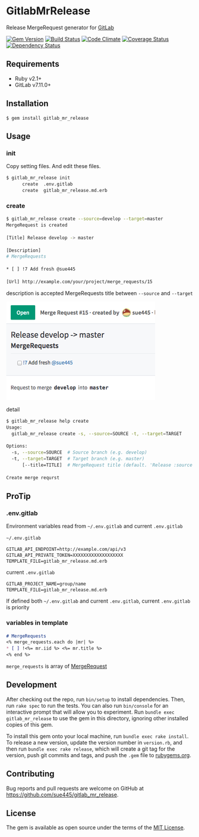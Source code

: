 # GitlabMrRelease

Release MergeRequest generator for [GitLab](https://about.gitlab.com/)

[![Gem Version](https://badge.fury.io/rb/gitlab_mr_release.svg)](https://badge.fury.io/rb/gitlab_mr_release)
[![Build Status](https://travis-ci.org/sue445/gitlab_mr_release.svg?branch=master)](https://travis-ci.org/sue445/gitlab_mr_release)
[![Code Climate](https://codeclimate.com/github/sue445/gitlab_mr_release/badges/gpa.svg)](https://codeclimate.com/github/sue445/gitlab_mr_release)
[![Coverage Status](https://coveralls.io/repos/sue445/gitlab_mr_release/badge.svg?branch=master&service=github)](https://coveralls.io/github/sue445/gitlab_mr_release?branch=master)
[![Dependency Status](https://gemnasium.com/sue445/gitlab_mr_release.svg)](https://gemnasium.com/sue445/gitlab_mr_release)

## Requirements

* Ruby v2.1+
* GitLab v7.11.0+

## Installation

```
$ gem install gitlab_mr_release
```

## Usage
### init

Copy setting files. And edit these files.

```sh
$ gitlab_mr_release init
      create  .env.gitlab
      create  gitlab_mr_release.md.erb
```

### create
```sh
$ gitlab_mr_release create --source=develop --target=master
MergeRequest is created

[Title] Release develop -> master

[Description]
# MergeRequests

* [ ] !7 Add fresh @sue445

[Url] http://example.com/your/project/merge_requests/15
```

description is accepted MergeRequests title between `--source` and `--target`

![merge_request](img/merge_request.png)

detail

```sh
$ gitlab_mr_release help create
Usage:
  gitlab_mr_release create -s, --source=SOURCE -t, --target=TARGET

Options:
  -s, --source=SOURCE  # Source branch (e.g. develop)
  -t, --target=TARGET  # Target branch (e.g. master)
      [--title=TITLE]  # MergeRequest title (default. 'Release :source -> :target')

Create merge requrst
```

## ProTip
### .env.gitlab
Environment variables read from `~/.env.gitlab` and current `.env.gitlab`

`~/.env.gitlab` 

```
GITLAB_API_ENDPOINT=http://example.com/api/v3
GITLAB_API_PRIVATE_TOKEN=XXXXXXXXXXXXXXXXXXX
TEMPLATE_FILE=gitlab_mr_release.md.erb
```

current `.env.gitlab`

```
GITLAB_PROJECT_NAME=group/name
TEMPLATE_FILE=gitlab_mr_release.md.erb
```

If defined both `~/.env.gitlab` and current `.env.gitlab`, current `.env.gitlab` is priority

### variables in template
```markdown
# MergeRequests
<% merge_requests.each do |mr| %>
* [ ] !<%= mr.iid %> <%= mr.title %>
<% end %>
```

`merge_requests` is array of [MergeRequest](https://github.com/gitlabhq/gitlabhq/blob/master/doc/api/merge_requests.md#get-single-mr)

## Development

After checking out the repo, run `bin/setup` to install dependencies. Then, run `rake spec` to run the tests. You can also run `bin/console` for an interactive prompt that will allow you to experiment. Run `bundle exec gitlab_mr_release` to use the gem in this directory, ignoring other installed copies of this gem.

To install this gem onto your local machine, run `bundle exec rake install`. To release a new version, update the version number in `version.rb`, and then run `bundle exec rake release`, which will create a git tag for the version, push git commits and tags, and push the `.gem` file to [rubygems.org](https://rubygems.org).

## Contributing

Bug reports and pull requests are welcome on GitHub at https://github.com/sue445/gitlab_mr_release.


## License

The gem is available as open source under the terms of the [MIT License](http://opensource.org/licenses/MIT).

